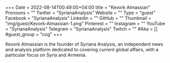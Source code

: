 +++
Date = 2022-08-14T00:49:00+04:00
title = "Kevork Almassian"
Pronouns = ""
Twitter = "SyrianaAnalysis"
Website = ""
Type = "guest"
Facebook = "SyrianaAnalysis"
Linkedin = ""
GitHub = ""
Thumbnail = "img/guest/Kevork-Almassian-1.png"
Pinterest = ""
Instagram = ""
YouTube = "SyrianaAnalysis"
Telegram = "SyrianaAnalysis"
Twitch = ""
#Aka = []
#guest_group = "cog"
+++

Kevork Almassian is the founder of Syriana Analysis, an independent news and analysis platform dedicated to covering current global affairs, with a particular focus on Syria and Armenia.
